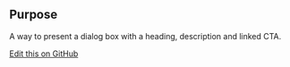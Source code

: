 ## Purpose

A way to present a dialog box with a heading, description and linked CTA.

[Edit this on GitHub](https://github.com/wellcomecollection/wellcomecollection.org/edit/master/common/views/components/PopupDialog/README.md)
